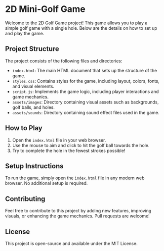 # 2D Mini-Golf Game

Welcome to the 2D Golf Game project! This game allows you to play a simple golf game with a single hole. Below are the details on how to set up and play the game.

## Project Structure

The project consists of the following files and directories:

- `index.html`: The main HTML document that sets up the structure of the game.
- `styles.css`: Contains styles for the game, including layout, colors, fonts, and visual elements.
- `script.js`: Implements the game logic, including player interactions and game mechanics.
- `assets/images`: Directory containing visual assets such as backgrounds, golf balls, and holes.
- `assets/sounds`: Directory containing sound effect files used in the game.

## How to Play

1. Open the `index.html` file in your web browser.
2. Use the mouse to aim and click to hit the golf ball towards the hole.
3. Try to complete the hole in the fewest strokes possible!

## Setup Instructions

To run the game, simply open the `index.html` file in any modern web browser. No additional setup is required.

## Contributing

Feel free to contribute to this project by adding new features, improving visuals, or enhancing the game mechanics. Pull requests are welcome!

## License

This project is open-source and available under the MIT License.
